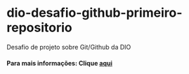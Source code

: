 # dio-desafio-github-primeiro-repositorio
Desafio de projeto sobre Git/Github da DIO

#### Para mais informações: Clique [aqui](https://web.dio.me/project/criando-seu-primeiro-repositorio-no-github-para-compartilhar-seu-progresso/learning/a6e285fa-b9a0-4bc2-8353-7b729dabcf0c) 
